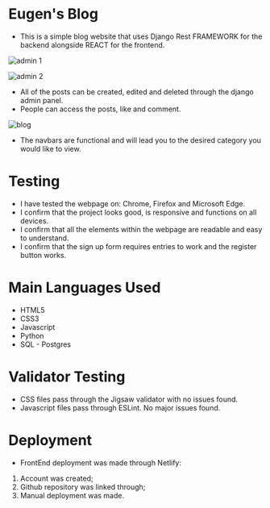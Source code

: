 # Eugen's Blog

* This is a simple blog website that uses Django Rest FRAMEWORK for the backend alongside REACT for the frontend.

![admin 1](https://user-images.githubusercontent.com/90277864/194724457-b1490633-3f10-4c26-b2de-a4ea0a754fdf.png)

![admin 2](https://user-images.githubusercontent.com/90277864/194724720-0954b9da-8445-4b59-8873-742ab20c9a21.png)

* All of the posts can be created, edited and deleted through the django admin panel.
* People can access the posts, like and comment.

![blog](https://user-images.githubusercontent.com/90277864/194724745-a5a2b76b-d199-486a-a2b0-cc5ddce5b6cd.png)

* The navbars are functional and will lead you to the desired category you would like to view.

# Testing

* I have tested the webpage on: Chrome, Firefox and Microsoft Edge.
* I confirm that the project looks good, is responsive and functions on all devices.
* I confirm that all the elements within the webpage are readable and easy to understand.
* I confirm that the sign up form requires entries to work and the register button works.

# Main Languages Used

* HTML5
* CSS3
* Javascript
* Python
* SQL - Postgres

# Validator Testing
 
* CSS files pass through the Jigsaw validator with no issues found.
* Javascript files pass through ESLint. No major issues found.

# Deployment

* FrontEnd deployment was made through Netlify:
 1. Account was created;
 2. Github repository was linked through;
 3. Manual deployment was made.
